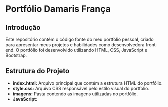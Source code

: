 # Portfólio Damaris França

## Introdução

Este repositório contém o código fonte do meu portfólio pessoal, criado para apresentar meus projetos e habilidades como desenvolvedora front-end. O portfólio foi desenvolvido utilizando HTML, CSS, JavaScript e Bootstrap.

## Estrutura do Projeto

* **index.html:** Arquivo principal que contém a estrutura HTML do portfólio.
* **style.css:** Arquivo CSS responsável pelo estilo visual do portfólio.
* **imagens:** Pasta contendo as imagens utilizadas no portfólio.
* **JavaScript:**



